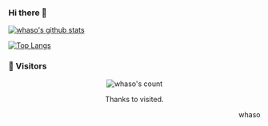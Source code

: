 ### Hi there 👋

<!--
**whaso/whaso** is a ✨ _special_ ✨ repository because its `README.md` (this file) appears on your GitHub profile.

Here are some ideas to get you started:

- 🔭 I’m currently working on ...
- 🌱 I’m currently learning ...
- 👯 I’m looking to collaborate on ...
- 🤔 I’m looking for help with ...
- 💬 Ask me about ...
- 📫 How to reach me: ...
- 😄 Pronouns: ...
- ⚡ Fun fact: ...
-->

[![whaso's github stats](https://github-readme-stats.vercel.app/api?username=whaso&show_icons=true&count_private=true&include_all_commits=true)](https://github.com/anuraghazra/github-readme-stats)

[![Top Langs](https://github-readme-stats.vercel.app/api/top-langs/?username=whaso&layout=compact)](https://github.com/anuraghazra/github-readme-stats)

### 👀 Visitors
<div align="center">
  <img src="https://count.getloli.com/get/@whaso" alt="whaso's count"/>
  <p>Thanks to visited.</p>
</div>
<div align=right>
  <p>whaso</p>
</div>
